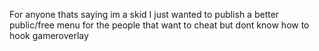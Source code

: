 For anyone thats saying im a skid 
I just wanted to publish a better public/free menu for the people that want to cheat but dont know how to hook gameroverlay 
